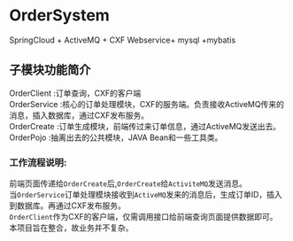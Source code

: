# OrderSystem
SpringCloud + ActiveMQ + CXF Webservice+ mysql +mybatis

## 子模块功能简介<br>
OrderClient :订单查询，CXF的客户端<br>
OrderService :核心的订单处理模块，CXF的服务端。负责接收ActiveMQ传来的消息，插入数据库，通过CXF发布服务。<br>
OrderCreate :订单生成模块，前端传过来订单信息，通过ActiveMQ发送出去。<br>
OrderPojo :抽离出去的公共模块，JAVA Bean和一些工具类。<br>

### 工作流程说明: <br>
前端页面传递给`OrderCreate`后,`OrderCreate`给`ActiviteMQ`发送消息。<br>
当`OrderService`订单处理模块接收到`ActiveMQ`发来的消息后，生成订单ID，插入到数据库。再通过CXF发布服务。<br>
`OrderClient`作为CXF的客户端，仅需调用接口给前端查询页面提供数据即可。 <br>
本项目旨在整合，故业务并不复杂。
